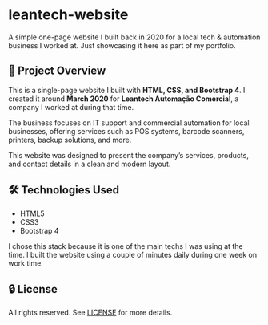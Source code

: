 # leantech-website
A simple one-page website I built back in 2020 for a local tech &amp; automation business I worked at. Just showcasing it here as part of my portfolio.

## 🧾 Project Overview
This is a single-page website I built with **HTML, CSS, and Bootstrap 4**. I created it around **March 2020** for **Leantech Automação Comercial**, a company I worked at during that time.

The business focuses on IT support and commercial automation for local businesses, offering services such as POS systems, barcode scanners, printers, backup solutions, and more.

This website was designed to present the company’s services, products, and contact details in a clean and modern layout.

## 🛠️ Technologies Used
- HTML5  
- CSS3  
- Bootstrap 4  

I chose this stack because it is one of the main techs I was using at the time. I built the website using a couple of minutes daily during one week on work time.


## 🔒 License
All rights reserved. See [LICENSE](./LICENSE) for more details.
